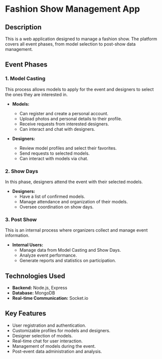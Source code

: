 # Fashion Show Management App

## Description

This is a web application designed to manage a fashion show. The platform covers all event phases, from model selection to post-show data management.

## Event Phases

### 1. Model Casting

This process allows models to apply for the event and designers to select the ones they are interested in.

- **Models:**
  - Can register and create a personal account.
  - Upload photos and personal details to their profile.
  - Receive requests from interested designers.
  - Can interact and chat with designers.

- **Designers:**
  - Review model profiles and select their favorites.
  - Send requests to selected models.
  - Can interact with models via chat.

### 2. Show Days

In this phase, designers attend the event with their selected models.

- **Designers:**
  - Have a list of confirmed models.
  - Manage attendance and organization of their models.
  - Oversee coordination on show days.

### 3. Post Show

This is an internal process where organizers collect and manage event information.

- **Internal Users:**
  - Manage data from Model Casting and Show Days.
  - Analyze event performance.
  - Generate reports and statistics on participation.

## Technologies Used

- **Backend:** Node.js, Express
- **Database:** MongoDB
- **Real-time Communication:** Socket.io

## Key Features

- User registration and authentication.
- Customizable profiles for models and designers.
- Designer selection of models.
- Real-time chat for user interaction.
- Management of models during the event.
- Post-event data administration and analysis.


